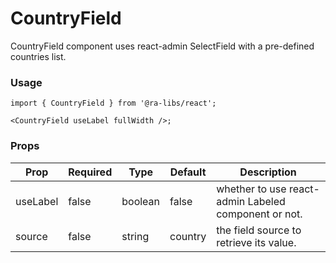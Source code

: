 # CountryField

CountryField component uses react-admin SelectField with a pre-defined countries list.

### Usage

```tsx
import { CountryField } from '@ra-libs/react';

<CountryField useLabel fullWidth />;
```

### Props

| Prop     | Required | Type    | Default | Description                                          |
| -------- | -------- | ------- | ------- | ---------------------------------------------------- |
| useLabel | false    | boolean | false   | whether to use react-admin Labeled component or not. |
| source   | false    | string  | country | the field source to retrieve its value.              |
